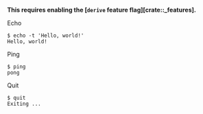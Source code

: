 **This requires enabling the [`derive` feature flag][crate::_features].**

Echo
```console
$ echo -t 'Hello, world!'
Hello, world!
```

Ping
```console
$ ping
pong
```

Quit
```console
$ quit
Exiting ...
```